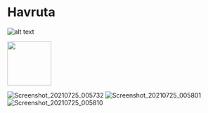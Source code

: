 # Havruta

![alt text](https://github.com/fe1493/Havruta365/blob/master/images/AppIcon2.png?raw=true)

<img src="https://user-images.githubusercontent.com/47856585/128410434-000ad55d-dfa3-4cc7-ba26-3a589167e31b.png" width="100" height="100">


![Screenshot_20210725_005732](https://user-images.githubusercontent.com/47856585/128410446-d7df4c4b-da1d-4b71-bf0c-79ec2b6df517.png)
![Screenshot_20210725_005801](https://user-images.githubusercontent.com/47856585/128410457-909b5e88-2792-43e6-b4e4-24e95f4192e3.png)
![Screenshot_20210725_005810](https://user-images.githubusercontent.com/47856585/128410461-dc0d4eed-5347-4f48-a17f-8a6146eb5d99.png)





